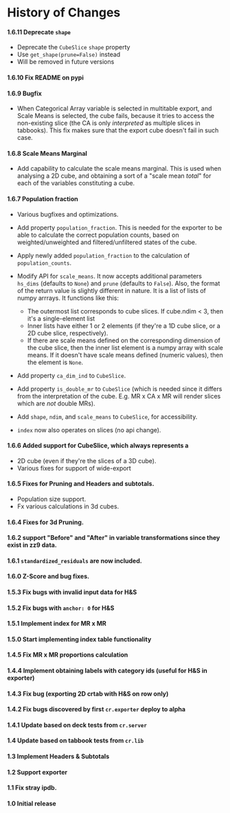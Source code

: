 # History of Changes

#### 1.6.11 Deprecate `shape`
- Deprecate the `CubeSlice` `shape` property
- Use `get_shape(prune=False)` instead
- Will be removed in future versions

#### 1.6.10 Fix README on pypi

#### 1.6.9 Bugfix
- When Categorical Array variable is selected in multitable export, and Scale Means is selected, the cube fails, because it tries to access the non-existing slice (the CA is only _interpreted_ as multiple slices in tabbooks). This fix makes sure that the export cube doesn't fail in such case.

#### 1.6.8 Scale Means Marginal
- Add capability to calculate the scale means marginal. This is used when analysing a 2D cube, and obtaining a sort of a "scale mean _total_" for each of the variables constituting a cube.

#### 1.6.7 Population fraction
- Various bugfixes and optimizations.
- Add property `population_fraction`. This is needed for the exporter to be able to calculate the correct population counts, based on weighted/unweighted and filtered/unfiltered states of the cube.
- Apply newly added `population_fraction` to the calculation of `population_counts`.
- Modify API for `scale_means`. It now accepts additional parameters `hs_dims` (defaults to `None`) and `prune` (defaults to `False`). Also, the format of the return value is slightly different in nature. It is a list of lists of numpy arrrays. It functions like this:

    - The outermost list corresponds to cube slices. If cube.ndim < 3, then it's a single-element list
    - Inner lists have either 1 or 2 elements (if they're a 1D cube slice, or a 2D cube slice, respectively).
    - If there are scale means defined on the corresponding dimension of the cube slice, then the inner list element is a numpy array with scale means. If it doesn't have scale means defined (numeric values), then the element is `None`.

- Add property `ca_dim_ind` to `CubeSlice`.
- Add property `is_double_mr` to `CubeSlice` (which is needed since it differs from the interpretation of the cube. E.g. MR x CA x MR will render slices which are *not* double MRs).
- Add `shape`, `ndim`, and `scale_means` to `CubeSlice`, for accessibility.
- `index` now also operates on slices (no api change).

#### 1.6.6 Added support for CubeSlice, which always represents a
- 2D cube (even if they're the slices of a 3D cube).
- Various fixes for support of wide-export

#### 1.6.5 Fixes for Pruning and Headers and subtotals.
- Population size support.
- Fx various calculations in 3d cubes.

#### 1.6.4 Fixes for 3d Pruning.

#### 1.6.2 support "Before" and "After" in variable transformations since they exist in zz9 data.

#### 1.6.1 `standardized_residuals` are now included.

#### 1.6.0 Z-Score and bug fixes.

#### 1.5.3 Fix bugs with invalid input data for H&S

#### 1.5.2 Fix bugs with `anchor: 0` for H&S

#### 1.5.1 Implement index for MR x MR

#### 1.5.0 Start implementing index table functionality

#### 1.4.5 Fix MR x MR proportions calculation

#### 1.4.4 Implement obtaining labels with category ids (useful for H&S in exporter)

#### 1.4.3 Fix bug (exporting 2D crtab with H&S on row only)

#### 1.4.2 Fix bugs discovered by first `cr.exporter` deploy to alpha

#### 1.4.1 Update based on deck tests from `cr.server`

#### 1.4 Update based on tabbook tests from `cr.lib`

#### 1.3 Implement Headers & Subtotals

#### 1.2 Support exporter

#### 1.1 Fix stray ipdb.

#### 1.0 Initial release
